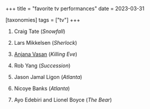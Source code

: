 +++
title = "favorite tv performances"
date = 2023-03-31

[taxonomies]
tags = ["tv"]
+++

1. Craig Tate (*Snowfall*)

1. Lars Mikkelsen (*Sherlock*)

1. [Anjana Vasan] (*Killing Eve*)

1. Rob Yang (*Succession*)

1. Jason Jamal Ligon (*Atlanta*)

1. Nicoye Banks (*Atlanta*)

1. Ayo Edebiri and Lionel Boyce (*The Bear*)

[Anjana Vasan]: https://en.wikipedia.org/wiki/Anjana_Vasan
